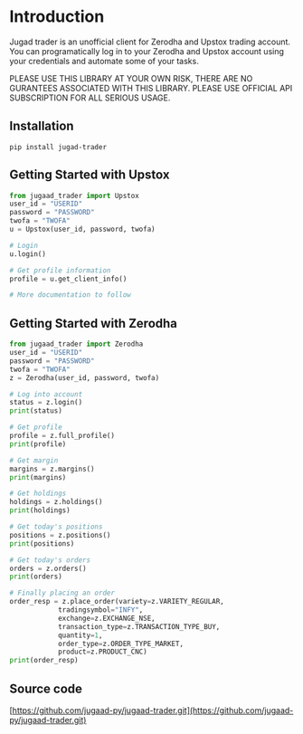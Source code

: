 # Introduction

Jugad trader is an unofficial client for Zerodha and Upstox trading account. You can programatically log in to your Zerodha and Upstox account using your credentials and automate some of your tasks.

PLEASE USE THIS LIBRARY AT YOUR OWN RISK, THERE ARE NO GURANTEES ASSOCIATED WITH THIS LIBRARY. PLEASE USE OFFICIAL API SUBSCRIPTION FOR ALL SERIOUS USAGE.

## Installation

```
pip install jugad-trader
```

## Getting Started with Upstox

```Python
from jugaad_trader import Upstox
user_id = "USERID"
password = "PASSWORD"
twofa = "TWOFA"
u = Upstox(user_id, password, twofa)

# Login
u.login()

# Get profile information
profile = u.get_client_info()

# More documentation to follow
```


## Getting Started with Zerodha

```Python
from jugaad_trader import Zerodha
user_id = "USERID"
password = "PASSWORD"
twofa = "TWOFA"
z = Zerodha(user_id, password, twofa)

# Log into account
status = z.login()
print(status)

# Get profile
profile = z.full_profile()
print(profile)

# Get margin
margins = z.margins()
print(margins)

# Get holdings
holdings = z.holdings()
print(holdings)

# Get today's positions
positions = z.positions()
print(positions)

# Get today's orders
orders = z.orders()
print(orders)

# Finally placing an order
order_resp = z.place_order(variety=z.VARIETY_REGULAR,
			tradingsymbol="INFY",
			exchange=z.EXCHANGE_NSE,
			transaction_type=z.TRANSACTION_TYPE_BUY,
			quantity=1,
			order_type=z.ORDER_TYPE_MARKET,
			product=z.PRODUCT_CNC)
print(order_resp)

```

## Source code

[https://github.com/jugaad-py/jugaad-trader.git](https://github.com/jugaad-py/jugaad-trader.git)
